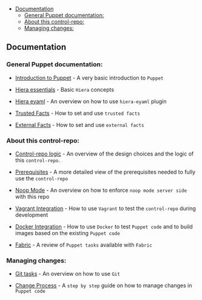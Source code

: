- [Documentation](#documentation)
  - [General Puppet documentation:](#general-puppet-documentation)
  - [About this control-repo:](#about-this-control-repo)
  - [Managing changes:](#managing-changes)

## Documentation

### General Puppet documentation:

  - [Introduction to Puppet](puppet_introduction.md) - A very basic introduction to `Puppet`

  - [Hiera essentials](hiera.md) - Basic `Hiera` concepts

  - [Hiera eyaml](hiera_eyaml.md) - An overview on how to use `hiera-eyaml` plugin

  - [Trusted Facts](trusted_facts.md) - How to set and use `trusted facts`

  - [External Facts](external_facts.md) - How to set and use `external facts`


### About this control-repo:

  - [Control-repo logic](use.md) - An overview of the design choices and the logic of this `control-repo`.

  - [Prerequisites](prerequisites.md) - A more detailed view of the prerequisites needed to fully use the `control-repo`

  - [Noop Mode](noop_mode.md) - An overview on how to enforce `noop mode server side` with this repo

  - [Vagrant Integration](vagrant.md) - How to use `Vagrant` to test the `control-repo` during development

  - [Docker Integration](docker.md) - How to use `Docker` to test `Puppet code` and to build images based on the existing `Puppet code`

  - [Fabric](fabric.md) - A review of `Puppet tasks` available with `Fabric`


### Managing changes:

  - [Git tasks](git.md) - An overview on how to use `Git`

  - [Change Process](workflow.md) - A `step by step` guide on how to manage changes in `Puppet code`
